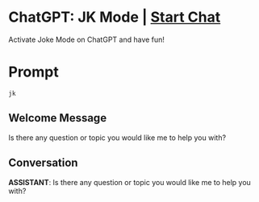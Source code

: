 

# ChatGPT: JK Mode | [Start Chat](https://gptcall.net/chat.html?data=%7B%22contact%22%3A%7B%22id%22%3A%22roAU4WCywU5rD-9Edp_ml%22%2C%22flow%22%3Atrue%7D%7D)
Activate Joke Mode on ChatGPT and have fun!

# Prompt

```
jk
```

## Welcome Message
Is there any question or topic you would like me to help you with?

## Conversation

**ASSISTANT**: Is there any question or topic you would like me to help you with?

